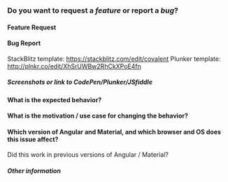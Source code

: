 <!--
This repository's issues are reserved for feature requests and bug reports.
If you have need support/help you can use the gitter chat to ask the community.
https://gitter.im/Teradata/covalent
-->

### Do you want to request a _feature_ or report a _bug_?

#### Feature Request

<!-- Requests must fall under the official Material Design spec guidelines https://material.google.com/ -->

#### Bug Report

<!--
please provide steps to reproduce and if possible screenhots, animated Gifs and/or a Plunker (or similar).
you can easily create animated Gif with this free PC/OSX App: http://www.cockos.com/licecap/ and a StackBlitz or Plunker to help us reproduce it
-->

StackBlitz template: https://stackblitz.com/edit/covalent
Plunker template: http://plnkr.co/edit/XhSrUWBw2RhCkXPoE4fn

##### Screenshots or link to CodePen/Plunker/JSfiddle

#### What is the expected behavior?

#### What is the motivation / use case for changing the behavior?

#### Which version of Angular and Material, and which browser and OS does this issue affect?

Did this work in previous versions of Angular / Material?

<!-- Please also test with the latest stable and snapshot versions. -->

##### Other information

<!--
(e.g. detailed explanation, stacktraces, related issues, suggestions how to fix)
-->
